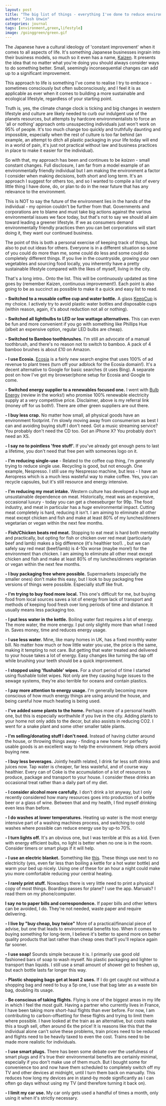 ```yaml
---
layout: post
title: "The big list of things - everything I've done to reduce environmental impact"
author: "Josh Unwin"
categories: journal
tags: [environment,green,lifestyle]
image: /goinggreen/green.gif
---
```


The Japanese have a cultural ideology of 'constant improvement' when it comes to all aspects of life. It's something Japanese businesses ingrain into their business models, so much so it even has a name, [Kaizen](https://en.wikipedia.org/wiki/Kaizen). It presents the idea that no matter what you're doing you should always consider ways to do something better. Small, seemingly inconsequential changes can add up to a significant improvement.

This approach to life is something I've come to realise I try to embrace - sometimes consciously but often subconsciously, and I feel it is as applicable as ever when it comes to building a more sustainable and ecological lifestyle, regardless of your starting point.

Truth is, yes, the climate change clock is ticking and big changes in western lifestyle and culture are likely needed to curb our indulgent use of the planets resources, but attempts by hardcore environmentalists to force an 'all or nothing' approach onto unsuspecting individuals just won't work on 95% of people. It's too much change too quickly and truthfully daunting and impossible, especially when the rest of culture is too far behind (an example, an attempt to ditch all plastic packaging in your life today will end in a world of pain, it's just not practical without law and business practices in place to make it easier for the individual).

So with that, my approach has been and continues to be *kaizen* - small constant changes. Full disclosure, I am far from a model example of an environmentally friendly individual but I am making the environment a factor I consider when making decisions, both short and long term. It's an approach I suggest for others too, and so I wanted to compile a list of every little thing I have done, do, or plan to do in the near future that has any relevance to the environment.

This is NOT to say the future of the environment lies in the hands of the individual - my opinion couldn't be further from that. Governments and corporations are to blame and must take big actions against the various environmental issues we face today, but that's not to say we should all aim toward leading a greener lifestyle. If we as consumers demand environmentally friendly practices then you can bet corporations will start doing it, they want our continued business.

The point of this is both a personal exercise of keeping track of things, but also to put out ideas for others. Everyone is in a different situation so some of you could do more than me, some could do less and some could do completely different things. If you live in the countryside, growing your own vegetables and sourcing food locally, you inherently have a pretty sustainable lifestyle compared with the likes of myself, living in the city.

That's a long intro.. Onto the list. This will be continuously updated as time goes by (remember Kaizen, continuous improvement!). Each point is also going to be as succinct as possible to make it a quick and easy list to read.

**- Switched to a reusable coffee cup and water bottle.**
A glass [KeepCup](http://www.keepcup.com) is my choice. I actively try to avoid plastic water bottles and disposable cups (within reason, again, it's about reduction not all or nothing).

**- Switched all lightbulbs to LED or low wattage alternatives.**
This can even be fun and more convenient if you go with something like Phillips Hue (albeit an expensive option, regular LED bulbs are cheap).

**- Switched to Bamboo toothbrushes.**
I'm still an advocate of a manual toothbrush, and there's no reason not to switch to bamboo. A pack of 4 bamboo brushes is about £10 on Amazon.

**- I use Ecosia.**
[Ecosia](https://www.ecosia.org/) is a fairly new search engine that uses 100% of ad revenue to plant trees (turn off your adblock for the Ecosia domain!). It's a decent alternative to Google for basic searches (it uses Bing). A separate post on how I've got my browser/phone setup for Ecosia and Google to come.

**- Switched energy supplier to a renewables focused one.** I went with [Bulb Energy](bulb.co.uk/refer/joshu9503) (review in the works!) who promise 100% renewable electricity supply at a very competitive price. Disclaimer, above is my referral link (money off for us both!). There are other green suppliers are out there.

**- I buy less crap.** No matter how small, all physical goods have an environment footprint. I'm slowly moving away from consumerism as best I can and avoiding buying stuff I don't need. Got a music streaming service? You probably don't need the CD too. Got an iPhone X? You probably don't need an XS.

**- I say no to pointless 'free stuff'.** If you've already got enough pens to last a lifetime, you don't need that free pen with someones logo on it.

**- I'm reducing single-use** - Related to the coffee cup thing, I'm generally trying to reduce single use. Recycling is good, but not enough. One example, Nespresso. I still use my Nespresso machine, but less - I have an Aeropress which is a much less wasteful way to make coffee. Yes, you can recycle capsules, but it's still resource and energy intensive.

**- I'm reducing my meat intake.** Western culture has developed a huge and unsustainable dependence on meat. Historically, meat was an expensive, occasional luxury - today you can get a cheeseburger for 99p. The food industry, and meat in particular has a *huge* environmental impact. Cutting meat completely is hard, reducing it isn't. I am aiming to eliminate all other meat except chicken and fish and make at least 80% of my lunches/dinners vegetarian or vegan within the next few months.

**- Fish/Chicken beats red meat.** Stopping to eat meat is hard both mentality and practically, but opting for fish or chicken over red meat (particularly beef and lamb) makes a big difference (it's healthier too!). [
](https://slate.com/technology/2009/04/which-meat-harms-our-planet-the-least.html), but we can safely say red meat (beef/lamb) is 4-10x worse (maybe more!) for the environment than chicken. I am aiming to eliminate all other meat except chicken and fish and make at least 80% of my lunches/dinners vegetarian or vegan within the next few months.

**- I buy packaging free where possible.** Supermarkets (especially the smaller ones) don't make this easy, but I look to buy packaging free versions of things were possible. Especially stuff like fruit.

**- I'm trying to buy food more local.** This one's difficult for me, but buying food from local sources saves a lot of energy from lack of transport and methods of keeping food fresh over long periods of time and distance. It usually means less packaging too.

**- I put less water in the kettle.** Boiling water fast requires a lot of energy. The more water, the more energy. I put only slightly more than what I need in. Saves money, time and reduces energy usage.

**- I use less water.** Mine, like many homes in UK, has a fixed monthly water bill. No matter how much or how little water you use, the price is the same, making it tempting to not care. But getting that water treated and delivered to your house takes a lot of energy. Easy changes like turning the tap off while brushing your teeth should be a quick improvement.

**- I stopped using 'flushable' wipes.** For a short period of time I started using flushable toilet wipes. Not only are they causing huge issues to the sewage systems, they're also terrible for oceans and contain plastics.

**- I pay more attention to energy usage.** I'm generally becoming more conscious of how much energy things are using around the house, and being careful how much heating is being used.

**- I've added some plants to the home.** Perhaps more of a personal health one, but this is especially worthwhile if you live in the city. Adding plants to your home not only adds to the decor, but also assists in reducing CO2. I went for a snake plant and some other smaller table plants.

**- I'm selling/donating stuff I don't need.** Instead of having clutter around the house, or throwing things away - finding a new home for perfectly usable goods is an excellent way to help the environment. Help others avoid buying new.

**- I buy less beverages.** Jointly health related, I drink far less soft drinks and juices now. Tap water is cheaper, far less wasteful, and of course way healthier. Every can of Coke is the accumulation of a lot of resources to produce, package and transport to your house. I consider these drinks an occasional treat rather than a daily part of my diet.

**- I consider alcohol more carefully.** I don't drink a lot anyway, but I only recently considered how many resources goes into production of a bottle beer or a glass of wine. Between that and my health, I find myself drinking even less than before.

**- I do washes at lower temperatures.** Heating up water is the most energy intensive part of a washing machines process, and switching to cold washes where possible can reduce energy use by up-to  70%.

**- I turn lights off.** It's an obvious one, but I was terrible at this as a kid. Even with energy efficient bulbs, no light is better when no one is in the room. Consider timers or smart plugs if it will help.

**- I use an electric blanket.** Something like [this](https://www.argos.co.uk/product/4500324). These things use next to no electricity (yes, even far less than boiling a kettle for a hot water bottle) and warm your bed up nicely. Using one of these for an hour a night could make you more comfortable reducing your central heating.

**- I rarely print stuff.** Nowadays there is very little need to print a physical copy of most things. Boarding passes for plane? I use the app. Manuals? I read them on my phone/computer.

**I say no to paper bills and correspondence.** If paper bills and other letters can be avoided, I do. They're not needed, waste paper and require delivering.

**- I live by "buy cheap, buy twice"** More of a practical/financial piece of advise, but one that leads to environmental benefits too. When it comes to buying something for long-term, I believe it's better to spend more on better quality products that last rather than cheap ones that'll you'll replace again far sooner.

**- I use soap!** Sounds simple because it is. I primarily use good old fashioned bars of soap to wash myself. No plastic packaging and lighter to transport than liquids. I still use a small amount of shower gel to freshen up, but each bottle lasts far longer this way.

**- Plastic shopping bags get at least 2 uses.** If I do get caught out without a shopping bag and need to buy a 5p one, I use that bag later as a waste bin bag, doubling its usage.

**- Be conscious of taking flights.** Flying is one of the biggest areas in my life in which I feel the most guilt. Having a partner who currently lives in France, I have been taking more short-haul flights than ever before. For now, I am contributing to carbon-offsetting for these flights and trying to limit them where possible. I have looked at the train as an alternative, but costs make this a tough sell, often around 6x the price! It is reasons like this that the individual alone can't solve these problems, train prices need to be reduced and flights need to be heavily taxed to even the cost. Trains need to be made more realistic for individuals.

**- I use smart plugs.** There has been some debate over the usefulness of smart plugs and it's true their environmental benefits are certainly minimal, especially if you don't make use of them much. But I bought some for convenience too and now have them scheduled to completely switch off my TV and other devices at midnight, until I turn them back on manually. This reduces how long my devices are in stand-by mode significantly as I can often go days without using my TV (and therefore turning it back on).

**- I limit my car use.** My car only gets used a handful of times a month, only using it when it's strictly necessary.

